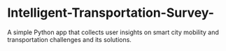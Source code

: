 # Intelligent-Transportation-Survey-
A simple Python app that collects user insights on smart city mobility and transportation challenges and its solutions. 

